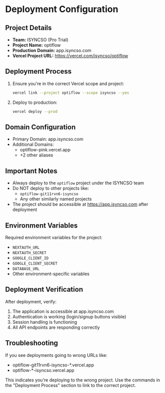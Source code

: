 # Deployment Configuration

## Project Details
- **Team:** ISYNCSO (Pro Trial)
- **Project Name:** optiflow
- **Production Domain:** app.isyncso.com
- **Vercel Project URL:** https://vercel.com/isyncso/optiflow

## Deployment Process
1. Ensure you're in the correct Vercel scope and project:
   ```bash
   vercel link --project optiflow --scope isyncso --yes
   ```

2. Deploy to production:
   ```bash
   vercel deploy --prod
   ```

## Domain Configuration
- Primary Domain: app.isyncso.com
- Additional Domains:
  - optiflow-pink.vercel.app
  - +2 other aliases

## Important Notes
- Always deploy to the `optiflow` project under the ISYNCSO team
- Do NOT deploy to other projects like:
  - `optiflow-git11rvn6-isyncso`
  - Any other similarly named projects
- The project should be accessible at https://app.isyncso.com after deployment

## Environment Variables
Required environment variables for the project:
- `NEXTAUTH_URL`
- `NEXTAUTH_SECRET`
- `GOOGLE_CLIENT_ID`
- `GOOGLE_CLIENT_SECRET`
- `DATABASE_URL`
- Other environment-specific variables

## Deployment Verification
After deployment, verify:
1. The application is accessible at app.isyncso.com
2. Authentication is working (login/signup buttons visible)
3. Session handling is functioning
4. All API endpoints are responding correctly

## Troubleshooting
If you see deployments going to wrong URLs like:
- optiflow-git11rvn6-isyncso-*.vercel.app
- optiflow-*-isyncso.vercel.app

This indicates you're deploying to the wrong project. Use the commands in the "Deployment Process" section to link to the correct project. 